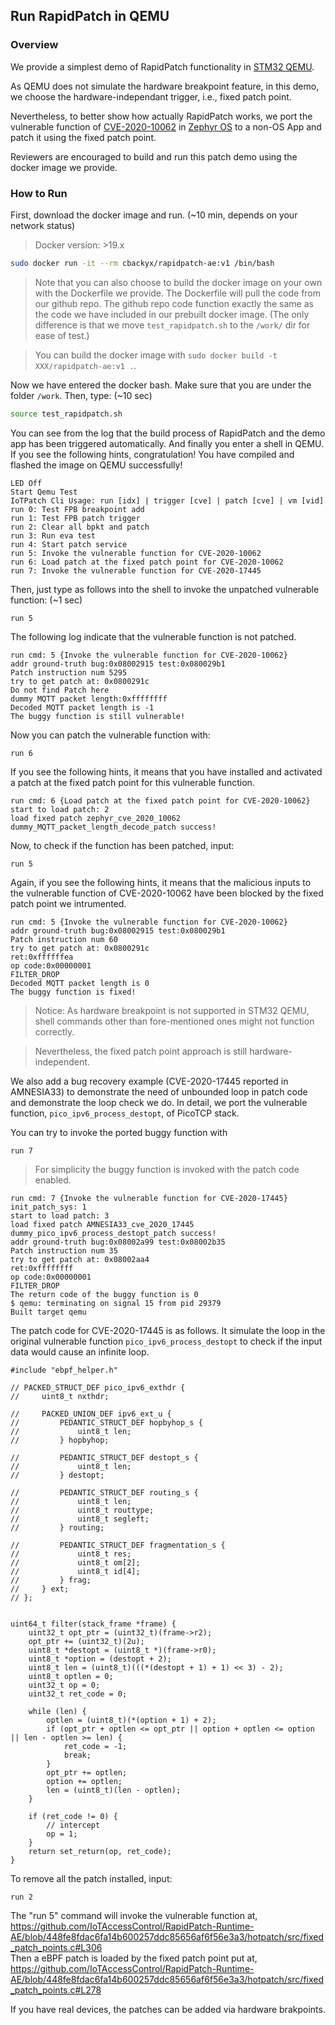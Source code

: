 ## Run RapidPatch in QEMU

### Overview

We provide a simplest demo of RapidPatch functionality in [STM32 QEMU](https://github.com/beckus/qemu_stm32). 

As QEMU does not simulate the hardware breakpoint feature, in this demo, we choose the hardware-independant trigger, i.e., fixed patch point.

Nevertheless, to better show how actually RapidPatch works, we port the vulnerable function of [CVE-2020-10062](https://nvd.nist.gov/vuln/detail/CVE-2020-10062) in [Zephyr OS](https://www.zephyrproject.org/) to a non-OS App and patch it using the fixed patch point.

Reviewers are encouraged to build and run this patch demo using the docker image we provide.

### How to Run

First, download the docker image and run. (~10 min, depends on your network status)

> Docker version: >19.x

```bash
sudo docker run -it --rm cbackyx/rapidpatch-ae:v1 /bin/bash
```

> Note that you can also choose to build the docker image on your own with the Dockerfile we provide. The Dockerfile will pull the code from our github repo. The github repo code function exactly the same as the code we have included in our prebuilt docker image. (The only difference is that we move `test_rapidpatch.sh` to the `/work/` dir for ease of test.)

> You can build the docker image with `sudo docker build -t XXX/rapidpatch-ae:v1 .`.

Now we have entered the docker bash. Make sure that you are under the folder `/work`. Then, type: (~10 sec)

```bash
source test_rapidpatch.sh
```

You can see from the log that the build process of RapidPatch and the demo app has been triggered automatically. And finally you enter a shell in QEMU. If you see the following hints, congratulation! You have compiled and flashed the image on QEMU successfully!

```
LED Off
Start Qemu Test
IoTPatch Cli Usage: run [idx] | trigger [cve] | patch [cve] | vm [vid]
run 0: Test FPB breakpoint add
run 1: Test FPB patch trigger
run 2: Clear all bpkt and patch
run 3: Run eva test
run 4: Start patch service
run 5: Invoke the vulnerable function for CVE-2020-10062
run 6: Load patch at the fixed patch point for CVE-2020-10062
run 7: Invoke the vulnerable function for CVE-2020-17445
```

Then, just type as follows into the shell to invoke the unpatched vulnerable function: (~1 sec)

```
run 5
```

The following log indicate that the vulnerable function is not patched.

```
run cmd: 5 {Invoke the vulnerable function for CVE-2020-10062}
addr ground-truth bug:0x08002915 test:0x080029b1 
Patch instruction num 5295
try to get patch at: 0x0800291c
Do not find Patch here
dummy MQTT packet length:0xffffffff 
Decoded MQTT packet length is -1
The buggy function is still vulnerable!
```

Now you can patch the vulnerable function with:

```
run 6
```

If you see the following hints, it means that you have installed and activated a patch at the fixed patch point for this vulnerable function.

```
run cmd: 6 {Load patch at the fixed patch point for CVE-2020-10062}
start to load patch: 2
load fixed patch zephyr_cve_2020_10062 dummy_MQTT_packet_length_decode_patch success!
```

Now, to check if the function has been patched, input:

```
run 5
```

Again, if you see the following hints, it means that the malicious inputs to the vulnerable function of CVE-2020-10062 have been blocked by the fixed patch point we intrumented.

```
run cmd: 5 {Invoke the vulnerable function for CVE-2020-10062}
addr ground-truth bug:0x08002915 test:0x080029b1 
Patch instruction num 60
try to get patch at: 0x0800291c
ret:0xffffffea
op code:0x00000001 
FILTER_DROP
Decoded MQTT packet length is 0
The buggy function is fixed!
```

> Notice: As hardware breakpoint is not supported in STM32 QEMU, shell commands other than fore-mentioned ones might not function correctly.

> Nevertheless, the fixed patch point approach is still hardware-independent.

We also add a bug recovery example (CVE-2020-17445 reported in AMNESIA33) to demonstrate the need of unbounded loop in patch code and demonstrate the loop check we do. In detail, we port the vulnerable function, `pico_ipv6_process_destopt`, of PicoTCP stack. 

You can try to invoke the ported buggy function with

```
run 7
```

> For simplicity the buggy function is invoked with the patch code enabled.

```
run cmd: 7 {Invoke the vulnerable function for CVE-2020-17445}
init_patch_sys: 1
start to load patch: 3
load fixed patch AMNESIA33_cve_2020_17445 dummy_pico_ipv6_process_destopt_patch success!
addr ground-truth bug:0x08002a99 test:0x08002b35 
Patch instruction num 35
try to get patch at: 0x08002aa4
ret:0xffffffff
op code:0x00000001 
FILTER_DROP
The return code of the buggy function is 0
$ qemu: terminating on signal 15 from pid 29379
Built target qemu
```

The patch code for CVE-2020-17445 is as follows. It simulate the loop in the original vulnerable function `pico_ipv6_process_destopt` to check if the input data would cause an infinite loop.

```
#include "ebpf_helper.h"

// PACKED_STRUCT_DEF pico_ipv6_exthdr {
//     uint8_t nxthdr;

//     PACKED_UNION_DEF ipv6_ext_u {
//         PEDANTIC_STRUCT_DEF hopbyhop_s {
//             uint8_t len;
//         } hopbyhop;

//         PEDANTIC_STRUCT_DEF destopt_s {
//             uint8_t len;
//         } destopt;

//         PEDANTIC_STRUCT_DEF routing_s {
//             uint8_t len;
//             uint8_t routtype;
//             uint8_t segleft;
//         } routing;

//         PEDANTIC_STRUCT_DEF fragmentation_s {
//             uint8_t res;
//             uint8_t om[2];
//             uint8_t id[4];
//         } frag;
//     } ext;
// };


uint64_t filter(stack_frame *frame) {
    uint32_t opt_ptr = (uint32_t)(frame->r2);
    opt_ptr += (uint32_t)(2u);
    uint8_t *destopt = (uint8_t *)(frame->r0);
    uint8_t *option = (destopt + 2);
    uint8_t len = (uint8_t)(((*(destopt + 1) + 1) << 3) - 2);
    uint8_t optlen = 0;
    uint32_t op = 0;
    uint32_t ret_code = 0;

    while (len) {
        optlen = (uint8_t)(*(option + 1) + 2);
        if (opt_ptr + optlen <= opt_ptr || option + optlen <= option || len - optlen >= len) {
            ret_code = -1;
            break;
        }
        opt_ptr += optlen;
        option += optlen;
        len = (uint8_t)(len - optlen);
    }

    if (ret_code != 0) {
        // intercept
        op = 1;
    }
    return set_return(op, ret_code);
}
```

To remove all the patch installed, input:

```
run 2
```

The "run 5" command will invoke the vulnerable function at,   
https://github.com/IoTAccessControl/RapidPatch-Runtime-AE/blob/448fe8fdac6fa14b600257ddc85656af6f56e3a3/hotpatch/src/fixed_patch_points.c#L306  
Then a eBPF patch is loaded by the fixed patch point put at,   
https://github.com/IoTAccessControl/RapidPatch-Runtime-AE/blob/448fe8fdac6fa14b600257ddc85656af6f56e3a3/hotpatch/src/fixed_patch_points.c#L278  

If you have real devices, the patches can be added via hardware brakpoints. 
